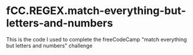 # fCC.REGEX.match-everything-but-letters-and-numbers
This is the code I used to complete the freeCodeCamp "match everything but letters and numbers" challenge
